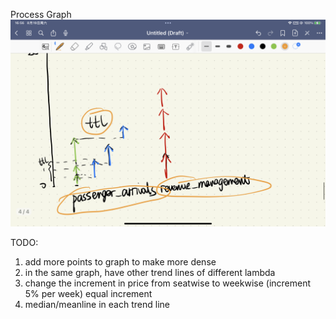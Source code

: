 Process Graph
![](./assets/pictures/process%20graph.png)

TODO:

1. add more points to graph to make more dense
2. in the same graph, have other trend lines of different lambda
3. change the increment in price from seatwise to weekwise (increment 5% per week) equal increment
4. median/meanline in each trend line